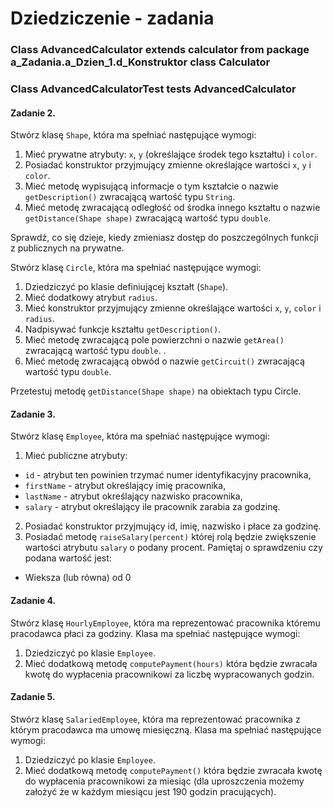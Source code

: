 
# Dziedziczenie - zadania

<h3>Class AdvancedCalculator extends calculator from package a_Zadania.a_Dzien_1.d_Konstruktor class Calculator</h3>
<h3>Class AdvancedCalculatorTest tests AdvancedCalculator</h3>

#### Zadanie 2.

Stwórz klasę `Shape`, która ma spełniać następujące wymogi:

1. Mieć prywatne atrybuty:
`x`, `y` (określające środek tego kształtu) i `color`.
2. Posiadać konstruktor przyjmujący zmienne określające wartości `x`, `y` i `color`. 
3. Mieć metodę wypisującą informacje o tym kształcie o nazwie `getDescription()` zwracającą wartość typu `String`.
4. Mieć metodę zwracającą odległość od środka innego kształtu o nazwie `getDistance(Shape shape)` zwracającą wartość typu `double`.

Sprawdź, co się dzieje, kiedy zmieniasz dostęp do poszczególnych funkcji z publicznych na prywatne. 

Stwórz klasę `Circle`, która ma spełniać następujące wymogi:

1. Dziedziczyć po klasie definiującej kształt (`Shape`).
2. Mieć dodatkowy atrybut `radius`.
3. Mieć konstruktor przyjmujący zmienne określające wartości `x`, `y`, `color` i `radius`.
4. Nadpisywać funkcje kształtu `getDescription()`.
5. Mieć metodę zwracającą pole powierzchni o nazwie `getArea()` zwracającą wartość typu `double`. .
6. Mieć metodę zwracającą obwód o nazwie `getCircuit()` zwracającą wartość typu `double`.

Przetestuj metodę `getDistance(Shape shape)` na obiektach typu Circle.


#### Zadanie 3.
Stwórz klasę `Employee`, która ma spełniać następujące wymogi:

1. Mieć publiczne atrybuty:
 * `id` - atrybut ten powinien trzymać numer identyfikacyjny pracownika,
 * `firstName` - atrybut określający imię pracownika,
 * `lastName` - atrybut określający nazwisko pracownika,
 * `salary` - atrybut określający ile pracownik zarabia za godzinę.
2. Posiadać konstruktor przyjmujący id, imię, nazwisko i płace za godzinę.
3. Posiadać metodę `raiseSalary(percent)` której rolą będzie zwiększenie wartości atrybutu `salary` o podany procent. Pamiętaj o sprawdzeniu czy podana wartość jest:
 * Wieksza (lub równa) od 0


#### Zadanie 4.
Stwórz klasę `HourlyEmployee`, która ma reprezentować pracownika któremu pracodawca płaci za godziny. Klasa ma spełniać następujące wymogi:

1. Dziedziczyć po klasie `Employee`.
2. Mieć dodatkową metodę `computePayment(hours)` która będzie zwracała kwotę do wypłacenia pracownikowi za liczbę wypracowanych godzin. 

#### Zadanie 5.
Stwórz klasę `SalariedEmployee`, która ma reprezentować pracownika z którym pracodawca ma umowę miesięczną. Klasa ma spełniać następujące wymogi:

1. Dziedziczyć po klasie `Employee`.
2. Mieć dodatkową metodę `computePayment()` która będzie zwracała kwotę do wypłacenia pracownikowi za miesiąc (dla uproszczenia możemy założyć że w każdym miesiącu jest 190 godzin pracujących). 
